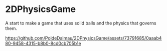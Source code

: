 # 2DPhysicsGame
A start to make a game that uses solid balls and the physics that governs them. 


https://github.com/PoldeDalmau/2DPhysicsGame/assets/73791685/0aaab480-9458-4315-b8b0-8cd0cb705b1e

